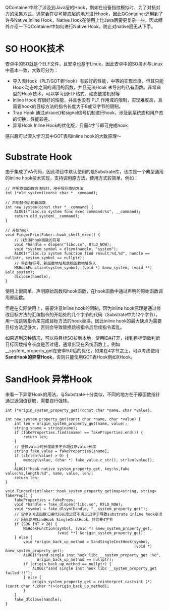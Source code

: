 QContainer中除了涉及到Java层的Hook，例如在设备指纹模拟时，为了对抗对方的采集方式，通常会在尽可能底层的地方进行hook，因此QContainer还用到了许多Native Inline Hook，Native Hook在使用上比Java层要更复杂一些，因此额外介绍一下QContainer中如何进行Native Hook，防止对native层无从下手。

# SO HOOK技术
安卓中的SO就是个ELF文件，且安卓也基于Linux，因此安卓中的SO技术与Linux中基本一致，大致可分为：
- 导入表Hook（PLT/GOT表Hook）有较好的性能，中等的实现难度，但其只能 Hook 动态库之间的调用的函数，并且无法Hook 未导出的私有函数。非常典型的Hook技术，可以学习到ELF格式、动态链接机制等
- Inline Hook 有很好的性能，并且也没有 PLT 作用域的限制，实现难度高，且需要hook的目标方法的指令长度大于8或12字节的限制。
- Trap Hook 通过ptrace()和signal信号机制进行hook，涉及到系统态和用户态的切换，性能较差。
- 异常Hook Inline Hook的优化版，只需4字节即可完成hook

感兴趣可以深入学习其中GOT表和inline hook的大致原理～

# Substrate Hook
由于集成了VA代码，因此项目中默认使用的是Substrate库，该库是一个典型通用的inline hook技术实现，支持调用原方法，使用方式较简单，例如：
```
// 声明原始函数方法指针，用于保存原始方法
int (*old_system)(const char *__command);

// 声明替换后的新函数
int new_system(const char *__command) {
    ALOGI("libc.so system func exec command:%s", __command);
    return old_system(__command);
}

// 开始hook
void FingerPrintFaker::hook_shell_exec() {
    // 找到待hook函数的符号
    void *handle = dlopen("libc.so", RTLD_NOW);
    void *system_symbol = dlsym(handle, "system");
    ALOGI("libc.so system function find result:%d,%d", handle == nullptr, system_symbol == nullptr);
    // 将函数符号、新函数地址和原始函数地址传入
    MSHookFunction(system_symbol, (void *) &new_system, (void **) &old_system);
    dlclose(handle);
}
```

使用上很简单，声明原始函数和hook函数，在hook函数中通过声明的原始函数调用原函数。

但是在实际使用上，需要注意Inline hook的限制，因为inline hook原理是通过修改目标方法的汇编指令的开始处的几个字节的代码（Substrate中为12个字节），用一段跳转指令来完成目标方法的hook替换，因此inline  hook的最大缺点为需要目标方法足够大，否则会导致替换跳板指令后后续指令紊乱。

如果遇到这种情况，可以将目标SO拉到本地，使用IDA打开，找到目标函数判断目标函数指令长度是否过短，通常出现在系统函数上，例如__system_property_get在安卓9.0后的优化，如果在4字节之上，可以考虑使用**SandHook的异常Hook**，否则只能使用GOT表Hook例如XHook。

# SandHook 异常Hook
来看一下异常Hook的用法，与Substrate十分类似，不同的地方在于原函数指针通过返回值获取，需要自行强转。
```
int (*origin_system_property_get)(const char *name, char *value);

int new_system_property_get(const char *name, char *value) {
    int len = origin_system_property_get(name, value);
    string sname = string(name);
    if (fakeProperties.find(sname) == fakeProperties.end()) {
        return len;
    }
    // 替换value时长度最多不会超过原value长度
    string fake_value = fakeProperties[sname];
    if (strlen(value) > 0) {
        memcpy(value, (char *) fake_value.c_str(), strlen(value));
    }
    ALOGI("hook native system_property_get, key:%s,fake value:%s,length:%d", name, value, len);
    return len;
}

void FingerPrintFaker::hook_system_property_get(map<string, string> fakeProps) {
    fakeProperties = fakeProps;
    void *handle = fake_dlopen("libc.so", RTLD_NOW);
    void *symbol = fake_dlsym(handle, "__system_property_get");
    // 安卓9.0该函数汇编代码长度过短不满足12字节导致substrate inline hook崩溃
    // 因此使用SandHook SingleInstHook，只需要4字节
    if (SDK_INT < 28) {
        MSHookFunction(symbol, (void *) &new_system_property_get,
                       (void **) &origin_system_property_get);
    } else {
        void *origin_back_up_method = SandSingleInstHook(symbol,
                                                         (void *) &new_system_property_get);
        ALOGI("sand single inst hook libc __system_property_get :%d",
              origin_back_up_method == nullptr);
        if (origin_back_up_method == nullptr) {
            ALOGE("sand single inst hook libc __system_property_get failed!!!");
        } else {
            origin_system_property_get = reinterpret_cast<int (*)(const char *,char *)>(origin_back_up_method);
        }
    }
    fake_dlclose(handle);
}
```